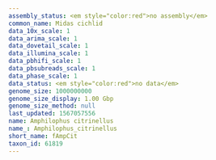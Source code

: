 ```yaml
---
assembly_status: <em style="color:red">no assembly</em>
common_name: Midas cichlid
data_10x_scale: 1
data_arima_scale: 1
data_dovetail_scale: 1
data_illumina_scale: 1
data_pbhifi_scale: 1
data_pbsubreads_scale: 1
data_phase_scale: 1
data_status: <em style="color:red">no data</em>
genome_size: 1000000000
genome_size_display: 1.00 Gbp
genome_size_method: null
last_updated: 1567057556
name: Amphilophus citrinellus
name_: Amphilophus_citrinellus
short_name: fAmpCit
taxon_id: 61819
---
```

